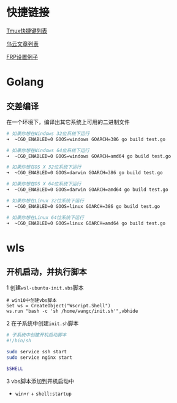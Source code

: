 # 快捷链接
[Tmux快捷键列表](https://gist.github.com/ryerh/14b7c24dfd623ef8edc7)

[乌云文章列表](https://wooyun.js.org/)

[FRP设置例子](https://www.xyzbeta.com/460)

# Golang

## 交差编译
在一个环境下，编译出其它系统上可用的二进制文件
```bash
# 如果你想在Windows 32位系统下运行
➜  ~CGO_ENABLED=0 GOOS=windows GOARCH=386 go build test.go

# 如果你想在Windows 64位系统下运行
➜  ~CGO_ENABLED=0 GOOS=windows GOARCH=amd64 go build test.go

# 如果你想在OS X 32位系统下运行
➜  ~CGO_ENABLED=0 GOOS=darwin GOARCH=386 go build test.go

# 如果你想在OS X 64位系统下运行
➜  ~CGO_ENABLED=0 GOOS=darwin GOARCH=amd64 go build test.go

# 如果你想在Linux 32位系统下运行
➜  ~CGO_ENABLED=0 GOOS=linux GOARCH=386 go build test.go

# 如果你想在Linux 64位系统下运行
➜  ~CGO_ENABLED=0 GOOS=linux GOARCH=amd64 go build test.go
```

# wls

## 开机启动，并执行脚本

1 创建`wsl-ubuntu-init.vbs`脚本
```vbs
# win10中创建vbs脚本
Set ws = CreateObject("Wscript.Shell")
ws.run "bash -c 'sh /home/wangc/init.sh'",vbhide
```

2 在子系统中创建`init.sh`脚本
```bash
# 子系统中创建开机启动脚本
#!/bin/sh

sudo service ssh start
sudo service nginx start

$SHELL
```
3 vbs脚本添加到开机启动中

 * `win+r` + `shell:startup`





